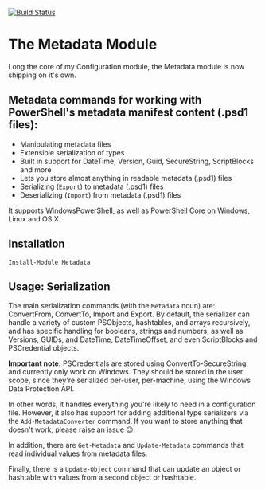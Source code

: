 [![Build Status](https://dev.azure.com/poshcode/Configuration/_apis/build/status/Configuration?branchName=master)](https://dev.azure.com/poshcode/Configuration/_build/latest?definitionId=2&branchName=master)

# The Metadata Module

Long the core of my Configuration module, the Metadata module is now shipping on it's own.

## Metadata commands for working with PowerShell's metadata manifest content (.psd1 files):

- Manipulating metadata files
- Extensible serialization of types
- Built in support for DateTime, Version, Guid, SecureString, ScriptBlocks and more
- Lets you store almost anything in readable metadata (.psd1) files
- Serializing (`Export`) to metadata (.psd1) files
- Deserializing (`Import`) from metadata (.psd1) files

It supports WindowsPowerShell, as well as PowerShell Core on Windows, Linux and OS X.

## Installation

```posh
Install-Module Metadata
```

## Usage: Serialization

The main serialization commands (with the `Metadata` noun) are: ConvertFrom, ConvertTo, Import and Export. By default, the serializer can handle a variety of custom PSObjects, hashtables, and arrays recursively, and has specific handling for booleans, strings and numbers, as well as Versions, GUIDs, and DateTime, DateTimeOffset, and even ScriptBlocks and PSCredential objects.

**Important note:** PSCredentials are stored using ConvertTo-SecureString, and currently only work on Windows. They should be stored in the user scope, since they're serialized per-user, per-machine, using the Windows Data Protection API.

In other words, it handles everything you're likely to need in a configuration file. However, it also has support for adding additional type serializers via the `Add-MetadataConverter` command. If you want to store anything that doesn't work, please raise an issue :wink:.

In addition, there are `Get-Metadata` and `Update-Metadata` commands that read individual values from metadata files.

Finally, there is a `Update-Object` command that can update an object or hashtable with values from a second object or hashtable.